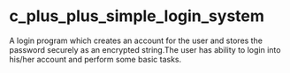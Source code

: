 # c_plus_plus_simple_login_system
A login program which creates an account for the user and stores the password securely as an encrypted string.The user has ability to login into his/her account and perform some basic tasks.
